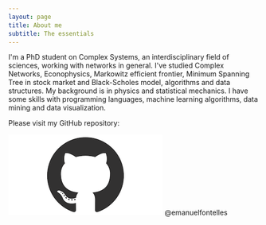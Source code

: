 ```yaml
---
layout: page
title: About me
subtitle: The essentials
---
```


I'm a PhD student on Complex Systems, an interdisciplinary field of sciences, working with networks in general. I've studied Complex Networks, Econophysics, Markowitz efficient frontier, Minimum Spanning Tree in stock market and Black-Scholes model, algorithms and data structures. My background is in physics and statistical mechanics. I have some skills with programming languages, machine learning algorithms, data mining and data visualization.

Please visit my GitHub repository:

[![](/images/github.png)](http://github.com/emanuelfontelles) @emanuelfontelles

